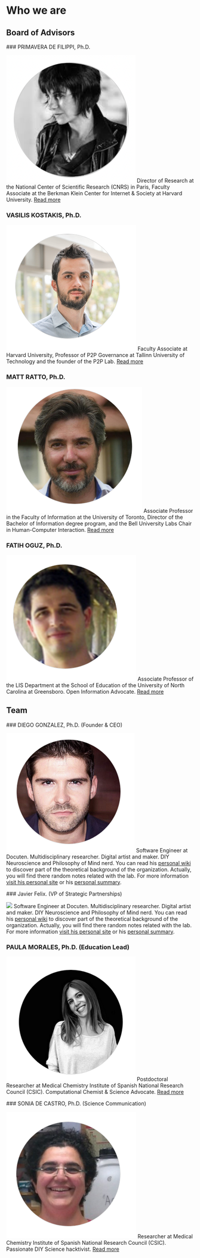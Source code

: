 
# Who we are


## Board of Advisors


### PRIMAVERA DE FILIPPI, Ph.D.

![](images/primavera.png) Director of Research at the National Center of Scientific Research (CNRS) in Paris, Faculty Associate at the Berkman Klein Center for Internet & Society at Harvard University.  [Read more](https://www.researchgate.net/profile/Sonia_De_castro)

                       

### VASILIS KOSTAKIS, Ph.D.

![](images/vsilis.png) Faculty Associate at Harvard University, Professor of P2P Governance at Tallinn University of Technology and the founder of the P2P Lab. [Read more](https://scholar.google.com/citations?user=GhIZ-iEAAAAJ&hl=en)
 

### MATT RATTO, Ph.D.


![](images/matt.png) Associate Professor in the Faculty of Information at the University of Toronto, Director of the Bachelor of Information degree program, and the Bell University Labs Chair in Human-Computer Interaction. [Read more](https://ischool.utoronto.ca/profile/matt-ratto/)
 

### FATIH OGUZ, Ph.D.


![](images/fatih.png) Associate Professor of the LIS Department at the School of Education of the University of North Carolina at Greensboro. Open Information Advocate. [Read more](https://soe.uncg.edu/directory/faculty-and-staff/bio-fatihoguz/)
 


## Team

### DIEGO GONZALEZ, Ph.D. (Founder & CEO)

![](images/diego.png) Software Engineer at Docuten. Multidisciplinary researcher. Digital artist and maker. DIY Neuroscience and Philosophy of Mind nerd. You can read his [personal wiki](http://wiki.xmunch.com) to discover part of the theoretical background of the organization. Actually, you will find there random notes related with the lab. For more information [visit his personal site](http://www.xmunch.com/) or his [personal summary](http://wiki.xmunch.com/#!about.md).


### Javier Felix. (VP of Strategic Partnerships)

![](images/javier.png) Software Engineer at Docuten. Multidisciplinary researcher. Digital artist and maker. DIY Neuroscience and Philosophy of Mind nerd. You can read his [personal wiki](http://wiki.xmunch.com) to discover part of the theoretical background of the organization. Actually, you will find there random notes related with the lab. For more information [visit his personal site](http://www.xmunch.com/) or his [personal summary](http://wiki.xmunch.com/#!about.md).


### PAULA MORALES, Ph.D. (Education Lead)

![](images/paula.png) Postdoctoral Researcher at  Medical Chemistry Institute of Spanish National Research Council (CSIC). Computational Chemist &  Science Advocate. [Read more](https://orcid.org/0000-0002-6209-8600)


### SONIA DE CASTRO, Ph.D. (Science Communication)


![](images/sonia.png) Researcher at Medical Chemistry Institute of Spanish National Research Council (CSIC). Passionate DIY Science hacktivist. [Read more](https://www.researchgate.net/profile/Sonia_De_castro)

